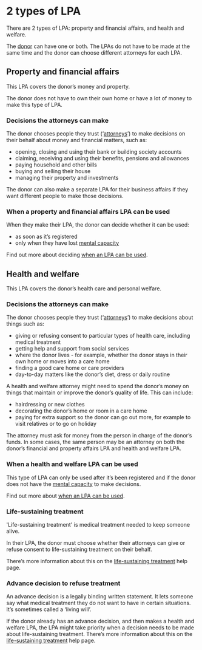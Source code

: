 # 2 types of LPA

There are 2 types of LPA: property and financial affairs, and health and welfare.

The [donor](/help/#topic-donor) can have one or both. The LPAs do not have to be made at the same time and the donor can choose different attorneys for each LPA.

## Property and financial affairs

This LPA covers the donor’s money and property.

The donor does not have to own their own home or have a lot of money to make this type of LPA.

### Decisions the attorneys can make

The donor chooses people they trust (‘[attorneys](/help/#topic-attorneys)’) to make decisions on their behalf about money and financial matters, such as:

* opening, closing and using their bank or building society accounts
* claiming, receiving and using their benefits, pensions and allowances
* paying household and other bills
* buying and selling their house
* managing their property and investments

The donor can also make a separate LPA for their business affairs if they want different people to make those decisions.

### When a property and financial affairs LPA can be used

When they make their LPA, the donor can decide whether it can be used:

* as soon as it’s registered
* only when they have lost [mental capacity](/help/#topic-mental-capacity)

Find out more about deciding [when an LPA can be used](/help/#topic-when-an-lpa-can-be-used).

## Health and welfare

This LPA covers the donor’s health care and personal welfare.

### Decisions the attorneys can make

The donor chooses people they trust (‘[attorneys](/help/#topic-attorneys)’) to make decisions about things such as:

* giving or refusing consent to particular types of health care, including medical treatment
* getting help and support from social services
* where the donor lives - for example, whether the donor stays in their own home or moves into a care home
* finding a good care home or care providers
* day-to-day matters like the donor’s diet, dress or daily routine

A health and welfare attorney might need to spend the donor’s money on things that maintain or improve the donor’s quality of life. This can include:

* hairdressing or new clothes
* decorating the donor’s home or room in a care home
* paying for extra support so the donor can go out more, for example to visit relatives or to go on holiday

The attorney must ask for money from the person in charge of the donor’s funds. In some cases, the same person may be an attorney on both the donor’s financial and property affairs LPA and health and welfare LPA.

### When a health and welfare LPA can be used

This type of LPA can only be used after it’s been registered and if the donor does not have the [mental capacity](/help/#topic-mental-capacity) to make decisions.

Find out more about [when an LPA can be used](/help/#topic-when-an-lpa-can-be-used).

### Life-sustaining treatment

'Life-sustaining treatment' is medical treatment needed to keep someone alive.

In their LPA, the donor must choose whether their attorneys can give or refuse consent to life-sustaining treatment on their behalf.

There’s more information about this on the [life-sustaining treatment](/help/#topic-life-sustaining-treatment) help page.

### Advance decision to refuse treatment

An advance decision is a legally binding written statement. It lets someone say what medical treatment they do not want to have in certain situations. It’s sometimes called a ‘living will’.

If the donor already has an advance decision, and then makes a health and welfare LPA, the LPA might take priority when a decision needs to be made about life-sustaining treatment. There’s more information about this on the [life-sustaining treatment](/help/#topic-life-sustaining-treatment) help page.




